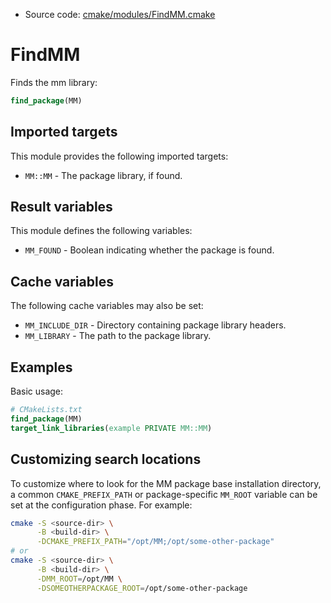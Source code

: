 <!-- This is auto-generated file. -->
* Source code: [cmake/modules/FindMM.cmake](https://github.com/petk/php-build-system/blob/master/cmake/cmake/modules/FindMM.cmake)

# FindMM

Finds the mm library:

```cmake
find_package(MM)
```

## Imported targets

This module provides the following imported targets:

* `MM::MM` - The package library, if found.

## Result variables

This module defines the following variables:

* `MM_FOUND` - Boolean indicating whether the package is found.

## Cache variables

The following cache variables may also be set:

* `MM_INCLUDE_DIR` - Directory containing package library headers.
* `MM_LIBRARY` - The path to the package library.

## Examples

Basic usage:

```cmake
# CMakeLists.txt
find_package(MM)
target_link_libraries(example PRIVATE MM::MM)
```

## Customizing search locations

To customize where to look for the MM package base
installation directory, a common `CMAKE_PREFIX_PATH` or
package-specific `MM_ROOT` variable can be set at
the configuration phase. For example:

```sh
cmake -S <source-dir> \
      -B <build-dir> \
      -DCMAKE_PREFIX_PATH="/opt/MM;/opt/some-other-package"
# or
cmake -S <source-dir> \
      -B <build-dir> \
      -DMM_ROOT=/opt/MM \
      -DSOMEOTHERPACKAGE_ROOT=/opt/some-other-package
```
